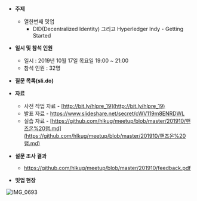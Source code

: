 - **주제**
  
  - 열한번째 밋업
    - DID(Decentralized Identity) 그리고 Hyperledger Indy - Getting Started
- **일시 및 참석 인원**
  - 일시 : 2019년 10월 17일 목요일 19:00 ~ 21:00
  - 참석 인원 : 32명
- **질문 목록(sli.do)**
- **자료**
  - 사전 작업 자료 - [http://bit.ly/hlpre_19](http://bit.ly/hlpre_19)
  - 발표 자료 - https://www.slideshare.net/secret/cWV119m8ENRDWL
  - 실습 자료 - [https://github.com/hlkug/meetup/blob/master/201910/핸즈온%20랩.md](https://github.com/hlkug/meetup/blob/master/201910/핸즈온%20랩.md)
- **설문 조사 결과**
  - https://github.com/hlkug/meetup/blob/master/201910/feedback.pdf
- **밋업 현장**

![IMG_0693](https://raw.githubusercontent.com/hlkug/meetup/master/201910/images/meetup.jpeg)
